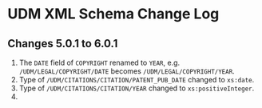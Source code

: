 # UDM XML Schema Change Log

## Changes 5.0.1 to 6.0.1

1. The `DATE` field of `COPYRIGHT` renamed to `YEAR`,
   e.g. `/UDM/LEGAL/COPYRIGHT/DATE` becomes `/UDM/LEGAL/COPYRIGHT/YEAR`.
1. Type of `/UDM/CITATIONS/CITATION/PATENT_PUB_DATE` changed to `xs:date`.
1. Type of `/UDM/CITATIONS/CITATION/YEAR` changed to `xs:positiveInteger`.
1. 
